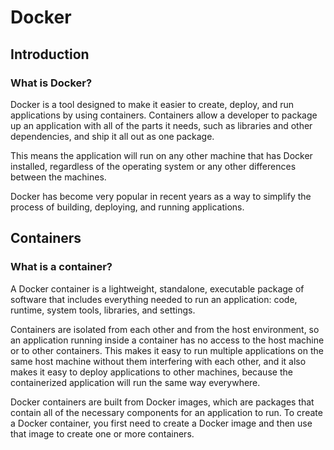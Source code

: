 # Docker

## Introduction

### What is Docker?

Docker is a tool designed to make it easier to create, deploy, and run applications by using containers. Containers allow a developer to package up an application with all of the parts it needs, such as libraries and other dependencies, and ship it all out as one package.

This means the application will run on any other machine that has Docker installed, regardless of the operating system or any other differences between the machines.

Docker has become very popular in recent years as a way to simplify the process of building, deploying, and running applications.

## Containers

### What is a container?

A Docker container is a lightweight, standalone, executable package of software that includes everything needed to run an application: code, runtime, system tools, libraries, and settings.

Containers are isolated from each other and from the host environment, so an application running inside a container has no access to the host machine or to other containers. This makes it easy to run multiple applications on the same host machine without them interfering with each other, and it also makes it easy to deploy applications to other machines, because the containerized application will run the same way everywhere.

Docker containers are built from Docker images, which are packages that contain all of the necessary components for an application to run. To create a Docker container, you first need to create a Docker image and then use that image to create one or more containers.


